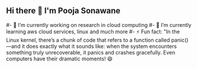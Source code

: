 ## Hi there 👋 I'm Pooja Sonawane 

#- 🔭 I’m currently working on research in cloud computing 
#- 🌱 I’m currently learning aws cloud services, linux and much more 
#- ⚡ Fun fact: "In the Linux kernel, there’s a chunk of code that refers to a function called panic()—and it does exactly what it sounds like: when the system encounters something truly unrecoverable, it panics and crashes gracefully. Even computers have their dramatic moments! 😄

